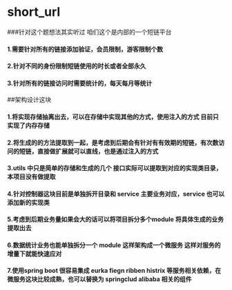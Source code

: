 # short_url

###针对这个题想法其实听过 咱们这个是内部的一个短链平台
#### 1.需要针对所有的链接添加验证，会员限制，游客限制个数
#### 2.针对不同的身份限制短链使用的时长或者全部永久
#### 3.针对所有的链接访问时需要统计的，每天每月等统计


##架构设计这块

#### 1.将实现存储抽离出去，可以在存储中实现其他的方式，使用注入的方式 目前只实现了内存存储
#### 2.将生成的的方法提取到一起，是考虑到后期会有针对有有效期的短链，有次数访问的短链，直接做扩展就可以直线，也是通过注入的方式
#### 3.utils 中只是简单的存储和生成的几个 接口实际可以提取到对应的实现类目录，本项目没有做提取
#### 4.针对控制器这块目前是单独拆开目录和 service 主要业务对应，service 也可以 添加新的实现类
#### 5.考虑到后期业务量如果会大的话可以将项目拆分多个module 将具体生成的业务提取出去
#### 6.数据统计业务也能单独拆分一个 module 这样架构成一个微服务 这样对服务的增量下就能快速应对
#### 7.使用spring boot 很容易集成 eurka  fiegn ribben histrix 等服务相关依赖，在微服务这块比较成熟，也可以替换为 springclud alibaba 相关的组件


